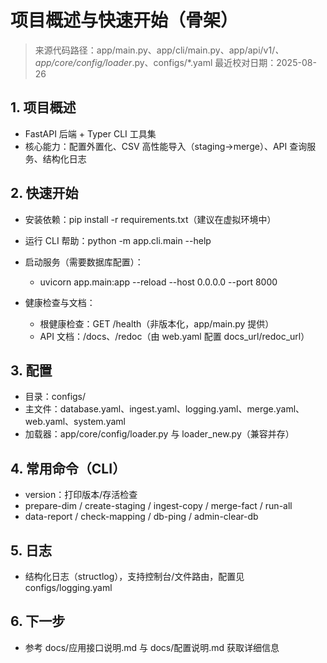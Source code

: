 # 项目概述与快速开始（骨架）

> 来源代码路径：app/main.py、app/cli/main.py、app/api/v1/*、app/core/config/loader*.py、configs/*.yaml
> 最近校对日期：2025-08-26

## 1. 项目概述
- FastAPI 后端 + Typer CLI 工具集
- 核心能力：配置外置化、CSV 高性能导入（staging→merge）、API 查询服务、结构化日志

## 2. 快速开始
- 安装依赖：pip install -r requirements.txt（建议在虚拟环境中）
- 运行 CLI 帮助：python -m app.cli.main --help
- 启动服务（需要数据库配置）：
  - uvicorn app.main:app --reload --host 0.0.0.0 --port 8000

- 健康检查与文档：
  - 根健康检查：GET /health（非版本化，app/main.py 提供）
  - API 文档：/docs、/redoc（由 web.yaml 配置 docs_url/redoc_url）


## 3. 配置
- 目录：configs/
- 主文件：database.yaml、ingest.yaml、logging.yaml、merge.yaml、web.yaml、system.yaml
- 加载器：app/core/config/loader.py 与 loader_new.py（兼容并存）

## 4. 常用命令（CLI）
- version：打印版本/存活检查
- prepare-dim / create-staging / ingest-copy / merge-fact / run-all
- data-report / check-mapping / db-ping / admin-clear-db

## 5. 日志
- 结构化日志（structlog），支持控制台/文件路由，配置见 configs/logging.yaml

## 6. 下一步
- 参考 docs/应用接口说明.md 与 docs/配置说明.md 获取详细信息

